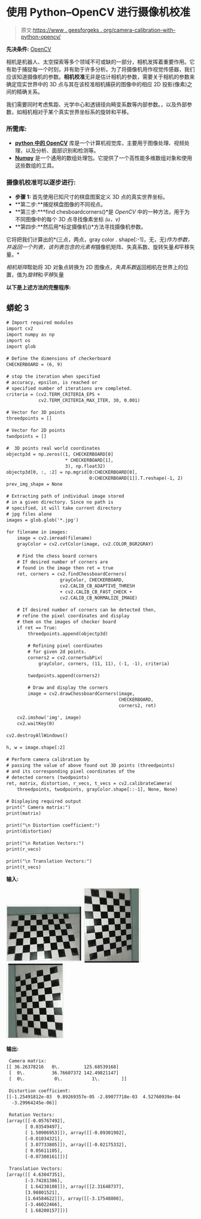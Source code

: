 # 使用 Python–OpenCV 进行摄像机校准

> 原文:[https://www . geesforgeks . org/camera-calibration-with-python-opencv/](https://www.geeksforgeeks.org/camera-calibration-with-python-opencv/)

**先决条件:** [OpenCV](https://www.geeksforgeeks.org/introduction-to-opencv/)

相机是机器人、太空探索等多个领域不可或缺的一部分，相机发挥着重要作用。它有助于捕捉每一个时刻，并有助于许多分析。为了将摄像机用作视觉传感器，我们应该知道摄像机的参数。**相机校准**无非是估计相机的参数，需要关于相机的参数来确定现实世界中的 3D 点与其在该校准相机捕获的图像中的相应 2D 投影(像素)之间的精确关系。

我们需要同时考虑焦距、光学中心和透镜径向畸变系数等内部参数。，以及外部参数，如相机相对于某个真实世界坐标系的旋转和平移。

### **所需库:**

*   [**python 中的 OpenCV**](https://www.geeksforgeeks.org/opencv-python-tutorial/) 库是一个计算机视觉库，主要用于图像处理、视频处理，以及分析、面部识别和检测等。
*   [**Numpy**](https://www.geeksforgeeks.org/numpy-in-python-set-1-introduction/) 是一个通用的数组处理包。它提供了一个高性能多维数组对象和使用这些数组的工具。

### **摄像机校准可以逐步进行:**

*   **步骤 1:** 首先使用已知尺寸的棋盘图案定义 3D 点的真实世界坐标。
*   **第二步:**捕捉棋盘图像的不同视点。
*   **第三步:***find chesboardcorners()*是 *OpenCV* 中的一种方法，用于为不同图像中的每个 3D 点寻找像素坐标 *(u，v)*
*   **第四步:**然后用*标定摄像机()*方法寻找摄像机参数。

它将把我们计算出的*(三点，两点，gray color . shape[:-1]，无，无)*作为参数，并返回一个列表，该列表包含的元素有*摄像机矩阵、失真系数、旋转矢量*和*平移矢量。*

*相机矩阵*帮助将 3D 对象点转换为 2D 图像点，*失真系数*返回相机在世界上的位置，值为*旋转*和*平移*矢量

**以下是上述方法的完整程序:**

## 蟒蛇 3

```
# Import required modules
import cv2
import numpy as np
import os
import glob

# Define the dimensions of checkerboard
CHECKERBOARD = (6, 9)

# stop the iteration when specified
# accuracy, epsilon, is reached or
# specified number of iterations are completed.
criteria = (cv2.TERM_CRITERIA_EPS +
            cv2.TERM_CRITERIA_MAX_ITER, 30, 0.001)

# Vector for 3D points
threedpoints = []

# Vector for 2D points
twodpoints = []

#  3D points real world coordinates
objectp3d = np.zeros((1, CHECKERBOARD[0]
                      * CHECKERBOARD[1],
                      3), np.float32)
objectp3d[0, :, :2] = np.mgrid[0:CHECKERBOARD[0],
                               0:CHECKERBOARD[1]].T.reshape(-1, 2)
prev_img_shape = None

# Extracting path of individual image stored
# in a given directory. Since no path is
# specified, it will take current directory
# jpg files alone
images = glob.glob('*.jpg')

for filename in images:
    image = cv2.imread(filename)
    grayColor = cv2.cvtColor(image, cv2.COLOR_BGR2GRAY)

    # Find the chess board corners
    # If desired number of corners are
    # found in the image then ret = true
    ret, corners = cv2.findChessboardCorners(
                    grayColor, CHECKERBOARD,
                    cv2.CALIB_CB_ADAPTIVE_THRESH
                    + cv2.CALIB_CB_FAST_CHECK +
                    cv2.CALIB_CB_NORMALIZE_IMAGE)

    # If desired number of corners can be detected then,
    # refine the pixel coordinates and display
    # them on the images of checker board
    if ret == True:
        threedpoints.append(objectp3d)

        # Refining pixel coordinates
        # for given 2d points.
        corners2 = cv2.cornerSubPix(
            grayColor, corners, (11, 11), (-1, -1), criteria)

        twodpoints.append(corners2)

        # Draw and display the corners
        image = cv2.drawChessboardCorners(image,
                                          CHECKERBOARD,
                                          corners2, ret)

    cv2.imshow('img', image)
    cv2.waitKey(0)

cv2.destroyAllWindows()

h, w = image.shape[:2]

# Perform camera calibration by
# passing the value of above found out 3D points (threedpoints)
# and its corresponding pixel coordinates of the
# detected corners (twodpoints)
ret, matrix, distortion, r_vecs, t_vecs = cv2.calibrateCamera(
    threedpoints, twodpoints, grayColor.shape[::-1], None, None)

# Displaying required output
print(" Camera matrix:")
print(matrix)

print("\n Distortion coefficient:")
print(distortion)

print("\n Rotation Vectors:")
print(r_vecs)

print("\n Translation Vectors:")
print(t_vecs)
```

**输入:**

![](img/4738882679531963d3e6c5e11530c47f.png) ![](img/db45a76d747349659a3ba9ac1c60390d.png) ![](img/1a242409ef3aa17fd042bfe2ce93d7f9.png)

**输出:**

```
 Camera matrix: 
[[ 36.26378216   0\.         125.68539168]
 [  0\.          36.76607372 142.49821147]
 [  0\.           0\.           1\.        ]]

 Distortion coefficient: 
[[-1.25491812e-03  9.89269357e-05 -2.89077718e-03  4.52760939e-04
  -3.29964245e-06]]

 Rotation Vectors: 
[array([[-0.05767492],
       [ 0.03549497],
       [ 1.50906953]]), array([[-0.09301982],
       [-0.01034321],
       [ 3.07733805]]), array([[-0.02175332],
       [ 0.05611105],
       [-0.07308161]])]

 Translation Vectors: 
[array([[ 4.63047351],
       [-3.74281386],
       [ 1.64238108]]), array([[2.31648737],
       [3.98801521],
       [1.64584622]]), array([[-3.17548808],
       [-3.46022466],
       [ 1.68200157]])]
```